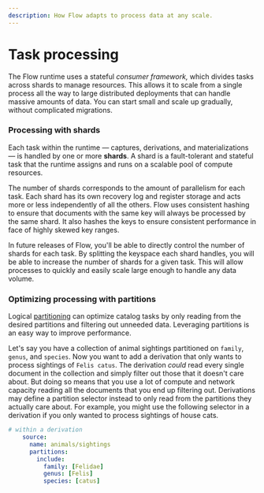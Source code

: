 ```yaml
---
description: How Flow adapts to process data at any scale.
---
```


# Task processing

The Flow runtime uses a stateful _consumer framework,_ which divides tasks across shards to manage resources. This allows it to scale from a single process all the way to large distributed deployments that can handle massive amounts of data. You can start small and scale up gradually, without complicated migrations.

### Processing with shards

Each task within the runtime — captures, derivations, and materializations — is handled by one or more **shards**. A shard is a fault-tolerant and stateful task that the runtime assigns and runs on a scalable pool of compute resources.

The number of shards corresponds to the amount of parallelism for each task. Each shard has its own recovery log and register storage and acts more or less independently of all the others. Flow uses consistent hashing to ensure that documents with the same key will always be processed by the same shard. It also hashes the keys to ensure consistent performance in face of highly skewed key ranges.

In future releases of Flow, you'll be able to directly control the number of shards for each task. By splitting the keyspace each shard handles, you will be able to increase the number of shards for a given task. This will allow processes to quickly and easily scale large enough to handle any data volume.

### Optimizing processing with partitions

Logical [partitioning](../concepts/projections.md#logical-partitions) can optimize catalog tasks by only reading from the desired partitions and filtering out unneeded data. Leveraging partitions is an easy way to improve performance.

Let's say you have a collection of animal sightings partitioned on `family`, `genus`, and `species`. Now you want to add a derivation that only wants to process sightings of `Felis catus`. The derivation _could_ read every single document in the collection and simply filter out those that it doesn't care about. But doing so means that you use a lot of compute and network capacity reading all the documents that you end up filtering out. Derivations may define a partition selector instead to only read from the partitions they actually care about. For example, you might use the following selector in a derivation if you only wanted to process sightings of house cats.

```yaml
# within a derivation
    source:
      name: animals/sightings
      partitions:
        include:
          family: [Felidae]
          genus: [Felis]
          species: [catus]
```

